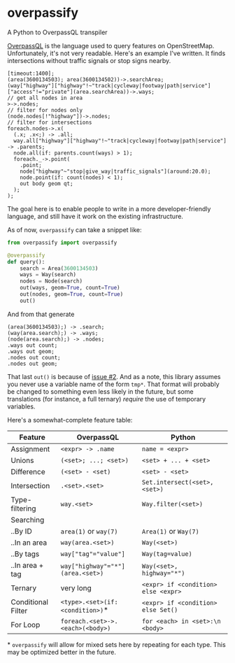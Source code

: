 # overpassify
A Python to OverpassQL transpiler

[OverpassQL](http://wiki.openstreetmap.org/wiki/Overpass_API/Overpass_QL) is the language used to query features on OpenStreetMap. Unfortunately, it's not very readable. Here's an example I've written. It finds intersections without traffic signals or stop signs nearby.

```OverpassQL
[timeout:1400];
(area(3600134503); area(3600134502))->.searchArea;
(way["highway"]["highway"!~"track|cycleway|footway|path|service"]["access"!="private"](area.searchArea))->.ways;
// get all nodes in area
>->.nodes;
// filter for nodes only
(node.nodes[!"highway"])->.nodes;
// filter for intersections
foreach.nodes->.x(
  (.x; .x<;) -> .all;
  way.all["highway"]["highway"!~"track|cycleway|footway|path|service"] -> .parents;
  node.all(if: parents.count(ways) > 1);
  foreach._->.point(
    .point;
    node["highway"~"stop|give_way|traffic_signals"](around:20.0);
    node.point(if: count(nodes) < 1);
    out body geom qt;
  );
);
```

The goal here is to enable people to write in a more developer-friendly language, and still have it work on the existing infrastructure.

As of now, `overpassify` can take a snippet like:

```Python
from overpassify import overpassify

@overpassify
def query():
    search = Area(3600134503)
    ways = Way(search)
    nodes = Node(search)
    out(ways, geom=True, count=True)
    out(nodes, geom=True, count=True)
    out()
```

And from that generate
```OverpassQL
(area(3600134503);) -> .search;
(way(area.search);) -> .ways;
(node(area.search);) -> .nodes;
.ways out count;
.ways out geom;
.nodes out count;
.nodes out geom;
```

That last `out()` is because of [issue #2](https://github.com/LivInTheLookingGlass/overpassify/issues/2). And as a note, this library assumes you never use a variable name of the form `tmp*`. That format will probably be changed to something even less likely in the future, but some translations (for instance, a full ternary) *require* the use of temporary variables.

Here's a somewhat-complete feature table:

| Feature            | OverpassQL                        | Python                              |
| ------------------ | --------------------------------- | ----------------------------------- |
| Assignment         | `<expr> -> .name`                 | `name = <expr> `                    |
| Unions             | `(<set>; ...; <set>)`             | `<set> + ... + <set>`               |
| Difference         | `(<set> - <set)`                  | `<set> - <set>`                     |
| Intersection       | `.<set>.<set>`                    | `Set.intersect(<set>, <set>)`       |
| Type-filtering     | `way.<set>`                       | `Way.filter(<set>)`                 |
| Searching          |                                   |                                     |
| ..By ID            | `area(1)` or `way(7)`             | `Area(1)` or `Way(7)`               |
| ..In an area       | `way(area.<set>)`                 | `Way(<set>)`                        |
| ..By tags          | `way["tag"="value"]`              | `Way(tag=value)`                    |
| ..In area + tag    | `way["highway"="*"](area.<set>)`  | `Way(<set>, highway="*")`           |
| Ternary            | very long                         | `<expr> if <condition> else <expr>` |
| Conditional Filter | `<type>.<set>(if: <condition>)`\* | `<expr> if <condition> else Set()`  |
| For Loop           | `foreach.<set>->.<each>(<body>)`  | `for <each> in <set>:\n    <body>`  |

\* `overpassify` will allow for mixed sets here by repeating for each type. This may be optimized better in the future.
